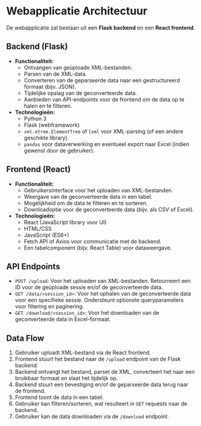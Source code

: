 
# Webapplicatie Architectuur

De webapplicatie zal bestaan uit een **Flask backend** en een **React frontend**.

## Backend (Flask)
-   **Functionaliteit:**
    -   Ontvangen van geüploade XML-bestanden.
    -   Parsen van de XML-data.
    -   Converteren van de geparseerde data naar een gestructureerd formaat (bijv. JSON).
    -   Tijdelijke opslag van de geconverteerde data.
    -   Aanbieden van API-endpoints voor de frontend om de data op te halen en te filteren.
-   **Technologieën:**
    -   Python 3
    -   Flask (webframework)
    -   `xml.etree.ElementTree` of `lxml` voor XML-parsing (of een andere geschikte library).
    -   `pandas` voor dataverwerking en eventueel export naar Excel (indien gewenst door de gebruiker).

## Frontend (React)
-   **Functionaliteit:**
    -   Gebruikersinterface voor het uploaden van XML-bestanden.
    -   Weergave van de geconverteerde data in een tabel.
    -   Mogelijkheid om de data te filteren en te sorteren.
    -   Downloadoptie voor de geconverteerde data (bijv. als CSV of Excel).
-   **Technologieën:**
    -   React (JavaScript library voor UI)
    -   HTML/CSS
    -   JavaScript (ES6+)
    -   Fetch API of Axios voor communicatie met de backend.
    -   Een tabelcomponent (bijv. React Table) voor dataweergave.

## API Endpoints
-   `POST /upload`: Voor het uploaden van XML-bestanden. Retourneert een ID voor de geüploade sessie en/of de geconverteerde data.
-   `GET /data/<session_id>`: Voor het ophalen van de geconverteerde data voor een specifieke sessie. Ondersteunt optionele queryparameters voor filtering en paginering.
-   `GET /download/<session_id>`: Voor het downloaden van de geconverteerde data in Excel-formaat.

## Data Flow
1.  Gebruiker uploadt XML-bestand via de React frontend.
2.  Frontend stuurt het bestand naar de `/upload` endpoint van de Flask backend.
3.  Backend ontvangt het bestand, parset de XML, converteert het naar een bruikbaar formaat en slaat het tijdelijk op.
4.  Backend stuurt een bevestiging en/of de geparseerde data terug naar de frontend.
5.  Frontend toont de data in een tabel.
6.  Gebruiker kan filteren/sorteren, wat resulteert in `GET` requests naar de backend.
7.  Gebruiker kan de data downloaden via de `/download` endpoint.


